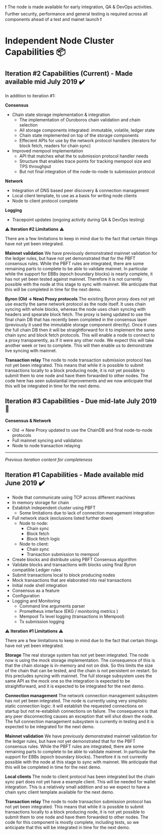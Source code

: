 ❗️ The node is made available for early integration, QA & DevOps activities. Further security, performance and general testing is required across all components ahead of a test and mainet launch ❗️ 

# Independent Node Cluster Capabilities 📦 



## Iteration #2 Capabilities (Current) - Made available mid July 2019 ✔️

In addition to iteration #1:

**Consensus**
* Chain state storage implementation & integration
  * The implementation of Ouroboros chain validation and chain selection
  * All storage components integrated: immutable, volatile, ledger state
  * Chain state implemented on top of the storage components
  * Effecient APIs for use by the network protocol handlers (iterators for block fetch, readers for chain sync)
* Improved mempool implementation
  * API that matches what the tx submission protocol handler needs
  * Structure that enables trace points for tracking mempool size and TPS throughput
  * But not final integration of the node-to-node tx submission protocol

**Network**
* Integration of DNS based peer discovery & connection management
* Local client template, to use as a basis for writing node clients
* Node to client protocol complete

**Logging**
* Tracepoint updates (ongoing activity during QA & DevOps testing)

⚠️ **Iteration #2 Limitations** ⚠️  

There are a few limitations to keep in mind due to the fact that certain things have not yet been integrated.

**Mainnet validation** We have previously demonstrated mainnet validation for the ledger rules, but have not yet demonstrated that for the PBFT consensus rules. While the PBFT rules are integrated, there are some remaining parts to complete to be able to validate mainnet. In particular while the support for EBBs (epoch boundary blocks) is nearly complete, it has not yet been tested against mainnet. Therefore it is not currently possible with the node at this stage to sync with mainnet. We anticipate that this will be completed in time for the next demo.

**Byron (Old -> New) Proxy protocols**
The existing Byron proxy does not yet use exactly the same network protocol as the node itself. It uses chain syncing with whole blocks, whereas the node uses chain syncing with headers and spearate block fetch. The proxy is being updated to use the final chain DB that has recently been completed in the consensus layer (previously it used the immutable storage component directly). Once it uses the full chain DB then it will be straightforward for it to implement the same chain sync and block fetch protocols. This will enable a node to connect to a proxy transparently, as if it were any other node. We expect this will take another week or two to complete. This will then enable us to demonstrate live syncing with mainnet.

**Transaction relay** The node to node transaction submission protocol has not yet been integrated. This means that while it is possible to submit transactions locally to a block producing node, it is not yet possible to submit them to one node and have them forwarded to other nodes. The code here has seen substantial improvements
and we now anticipate that this will be integrated in time for the next demo.

## Iteration #3 Capabilities - Due mid-late July 2019 🔨 

**Consensus & Network**
* Old -> New Proxy updated to use the ChainDB and final node-to-node protocols
* Full mainnet syncing and validation
* Node to node transaction relaying

***
_Previous iteration content for completeness_

## Iteration #1 Capabilities - Made available mid June 2019 ✔️ 
* Node that communicate using TCP across different machines
* In memory storage for chain  
* Establish independent cluster using PBFT
    * Some limitations due to lack of connection management integration 
* Full network stack (exclusions listed further down)
    * Node to node:
        * Chain sync
        * Block fetch
        * Block fetch logic
    * Node to client:
        * Chain sync
        * Transaction submission to mempool
* Create blocks and distribute using PBFT Consensus algorithm 
* Validate blocks and transactions with blocks using final Byron compatible Ledger rules 
* Submit transactions local to block producing nodes
* Mock transactions that are elaborated into real transactions 
* Initial node shell integration 
* Consensus as a feature 
* Configuration 
* Logging and Monitoring 
    * Command line arguments parser 
    * Prometheus interface (EKG / monitoring metrics )
    * Mempool Tx level logging (transactions in Mempool)
    * Tx submission logging


⚠️ **Iteration #1 Limitations** ⚠️  

There are a few limitations to keep in mind due to the fact that certain things have not yet been integrated.

**Storage** The real storage system has not yet been integrated. The node now is using the mock storage implementation. The consequence of this is that the chain storage is in-memory and not on disk. So this limits the size of the chain that can be tested, and the chain is not persistent on restart. So this precludes syncing with mainnet. The full storage subsystem uses the same API as the mock one so the integration is expected to be straightforward, and it is expected to be integrated for the next demo.

**Connection management** The network connection management subsystem has not yet been integrated. The node is currently using very simplistic static connection logic: it will establish the requested connections on startup but not re-establish connections on failure. The consequence is that any peer disconnecting causes an exception that will shut down the node. The full connection management subsystem is currently in testing and it is expected to be integrated for the next demo.

**Mainnet validation** We have previously demonstrated mainnet validation for the ledger rules, but have not yet demonstrated that for the PBFT consensus rules. While the PBFT rules are integrated, there are some remaining parts to complete to be able to validate mainnet. In particular the support for EBBs (epoch boundary blocks). Therefore it is not currently possible with the node at this stage to sync with mainnet. We anticipate that this will be completed in time for the next demo.

**Local clients** The node to client protocol has been integrated but the chain sync part does not yet have a example client. This will be needed for wallet integration. This is a relatively small addition and so we expect to have a chain sync client template available for the next demo.

**Transaction relay** The node to node transaction submission protocol has not yet been integrated. This means that while it is possible to submit transactions locally to a block producing node, it is not yet possible to submit them to one node and have them forwarded to other nodes. The code for this component is mostly complete, including tests, so we anticipate that this will be integrated in time for the next demo.